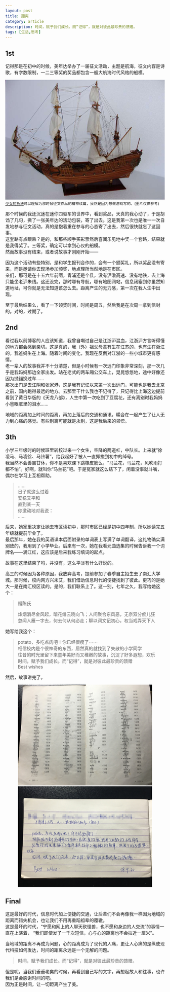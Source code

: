 ```yaml
---
layout: post
title: 距离
category: article
description: 时间，赋予我们成长。而“记得”，就是对彼此最珍贵的馈赠。
tags: [生活,思考]
---
```


## 1st
记得那是在初中的时候，美年达举办了一届征文活动，主题是航海，征文内容是诗歌，有字数限制，一二三等奖的奖品都包含一艘大航海时代风格的船模。  

![帆船](/images/20170227/fune.jpg)
<small>[少女的祈祷](http://shy07.com/2012/07/comrades-blade-170.html)可以理解为那时候征文作品的精神续篇，虽然是因为想做游戏写的。(图片仅供参考)</small>  


那个时候的我还沉迷在迷你四驱车的世界中，看到奖品，天真的我心动了，于是胡诌了几句，撕了一张美年达的活动包装，寄了出去。这是我第一次也是唯一一次自发地参与征文活动，真的是抱着重在参与的心态寄了出去，然后很快就忘了这回事。  
这套路有点眼熟？是的，和那些顺手买彩票然后喜闻乐见地中奖一个套路，结果就是我得奖了。三等奖，确定可以拿到心仪的船模。  
然而故事没有结束，或者说故事才刚刚开始——  

因为这个活动有些特别，是和学生报刊合作的，会有一个颁奖礼，所以奖品没有寄来，而是邀请你去现场参加颁奖，地点理所当然地是在市区。  
亲们，那可是在十五六年前啊，青浦还是个县，没有沪渝高速、没有地铁，去上海只能坐老沪朱线。这还没完，那时哪有导航，哪有地图网站，信息闭塞到你虽然知道地址，可你就是无法知道该怎么去。距离产生的无力感，第一次在我人生中出现。  

至于最后结果么，看了一下领奖时间，时间是周五，然后我是在次周一拿到信封的。对的，过期了。  

## 2nd
看过我以前博客的人应该知道，我曾自嘲过自己是江浙沪混血，江浙沪方言听得懂的地方都会感到亲切。这是真的，我（外）祖父母辈有生在江苏的，也有生在浙江的，我爸妈生在上海。随着时间的变化，我现在反倒对江浙的一些小城市更有感情。  
老一辈人的故事我并不十分清楚，但是小时候有一次远门印象非常深刻，那一次几乎是我妈妈那边全家出发。站在老式的两车厢公交车上，晃晃悠悠地，途中好像还因为抛锚换过车……  
那次出门是去江阴和张家港，这是我有记忆以来第一次出远门，可能也是我去北京之前，国内跑得最远的地方。去那里干什么我也不记得了，只记得比上海这边提前看到了黄日华版的《天龙八部》，人生中第一次吃到了豆腐花，还有离别时我妈妈小爸眼眶里的泪水……  

地域的距离加上时间的距离，再加上落后的交通和通讯，糅合在一起产生了让人无力到心痛的感觉。有些别离可能就是永别，这是我后来的领悟。  

## 3th
小学三年级时的时候班里转校过来一个女生，空降的两道杠，中队长。上来就“徐凌马、马凌徐、马铃薯”，给我起好了被人一直揶揄到初中的绰号。  
我当然不会善罢甘休，你不是喜欢课下跳橡皮筋么，“马兰花，马兰花，风吹雨打都不怕”。好啊，就叫你“马兰花”吧。于是冤家就这么结下了，闲着没事就斗嘴，偶尔在学习上互相帮助。
>……  
日子就这么过着  
安稳又平和  
直到某一天  
你激动地对我说：  
……

后来，她家里决定让她去市区读初中，那时市区已经是初中四年制，所以她读完五年级就提前毕业了。  
最后那年，她在我的英语课本后面附录的单词表上写满了单词翻译，这礼物确实满别致的，我用到了小学毕业。后来有一次，她在我看元曲选集的时候告诉我一个词牌名——满江红，这应该是后来我练习填词的起点。  


故事在这里结束了吗，并没有，这么平淡有什么好说的。

高三的时候因为各种原因，我放弃高考，提前参加了春季自主招生去了南汇大学城。那时候，校内网方兴未艾，我们借助信息时代的便捷找到了彼此。更巧的是她大一是在南汇校区读的。是的，我们联系上了。这一别，七年之久，我写给她这个：  
>赠陈氏
>
>烽烟消尽金风起，暗花绯云晓向飞；人间聚合东风恶，无奈双分痴儿狂  
>忽闻人雁一字去，何去何从何必走；聊以词文记初心，权当戏弄天下人  


她写给我这个：  
>potato，多吃点肉吧！你已经很瘦了⋯⋯  
>相信校内是个很神奇的东西，居然真的就找到了失散的小学同学  
>往昔的时光里留下来童年美好而又稚嫩的故事，沉淀了好多遐想，欢乐  
>时间，赋予我们成长。而“记得”，就是对彼此最珍贵的馈赠  
>Best wishes

然后，故事讲完了。

<figure class="half">
	<img src="/images/20170227/english.jpg">
	<img src="/images/20170227/words.jpg">
</figure>

## Final
这是最好的时代，信息时代加上便捷的交通，让后辈们不会再像我一样因为地域的距离而错失机会，也让我们不用再重蹈祖辈的覆辙。  
这是最坏的时代，“宁愿和网上的人聊天砍怪兽，也不愿和身边的人交流”的事情一直在上演着，
“我们即使发了一千次短信，心与心的距离也不会拉近一厘米”。  

当地域的距离不再成为问题，心的距离成为了现代的人痛，更让人心痛的是纵使现代科技如何发达，时间的距离永远是一个无解的问题。  

>时间，赋予我们成长。而“记得”，就是对彼此最珍贵的馈赠。

但是呢，当我们垂垂老矣的时候，再看到自己写的文字，再想起故人和往事，也许我们是会感谢时间的吧。  
因为正是时间，让一切距离产生了美。  
